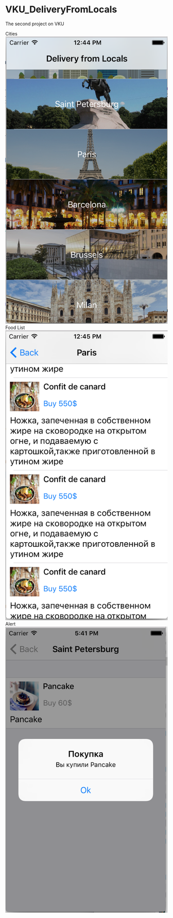 # VKU_DeliveryFromLocals
The second project on VKU

Cities
![Cities](Images/Cities.png)
Food List
![Food List](Images/FoodList1.png)
Alert
![Alert](Images/Alert.png)
